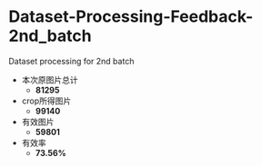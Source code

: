 # Dataset-Processing-Feedback-2nd_batch
Dataset processing for 2nd batch

+ 本次原图片总计
  + **81295**
+ crop所得图片
  + **99140**
+ 有效图片
  + **59801**
+ 有效率
  + **73.56%**